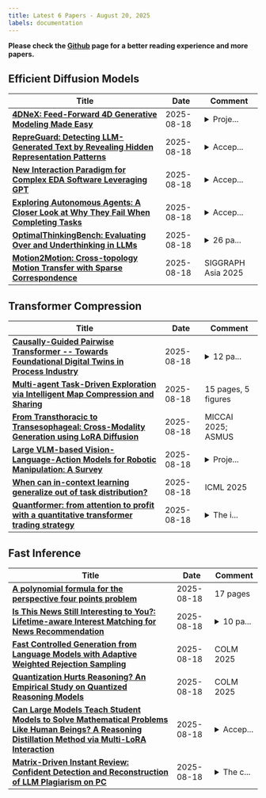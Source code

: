 ```yaml
---
title: Latest 6 Papers - August 20, 2025
labels: documentation
---
```

**Please check the [Github](https://github.com/zezhishao/MTS_Daily_ArXiv) page for a better reading experience and more papers.**

## Efficient Diffusion Models
| **Title** | **Date** | **Comment** |
| --- | --- | --- |
| **[4DNeX: Feed-Forward 4D Generative Modeling Made Easy](http://arxiv.org/abs/2508.13154v1)** | 2025-08-18 | <details><summary>Proje...</summary><p>Project Page: https://4dnex.github.io/</p></details> |
| **[RepreGuard: Detecting LLM-Generated Text by Revealing Hidden Representation Patterns](http://arxiv.org/abs/2508.13152v1)** | 2025-08-18 | <details><summary>Accep...</summary><p>Accepted to TACL 2025. This version is a pre-MIT Press publication version</p></details> |
| **[New Interaction Paradigm for Complex EDA Software Leveraging GPT](http://arxiv.org/abs/2307.14740v2)** | 2025-08-18 | <details><summary>Accep...</summary><p>Accepted to ICML 2025 Workshop on New In Machine Learning (NewInML), 9 pages, 8 figures</p></details> |
| **[Exploring Autonomous Agents: A Closer Look at Why They Fail When Completing Tasks](http://arxiv.org/abs/2508.13143v1)** | 2025-08-18 | <details><summary>Accep...</summary><p>Accepted by ASE 2025 NIER</p></details> |
| **[OptimalThinkingBench: Evaluating Over and Underthinking in LLMs](http://arxiv.org/abs/2508.13141v1)** | 2025-08-18 | <details><summary>26 pa...</summary><p>26 pages, 6 tables, 10 figures</p></details> |
| **[Motion2Motion: Cross-topology Motion Transfer with Sparse Correspondence](http://arxiv.org/abs/2508.13139v1)** | 2025-08-18 | SIGGRAPH Asia 2025 |

## Transformer Compression
| **Title** | **Date** | **Comment** |
| --- | --- | --- |
| **[Causally-Guided Pairwise Transformer -- Towards Foundational Digital Twins in Process Industry](http://arxiv.org/abs/2508.13111v1)** | 2025-08-18 | <details><summary>12 pa...</summary><p>12 pages, 2 figures, 4 tables</p></details> |
| **[Multi-agent Task-Driven Exploration via Intelligent Map Compression and Sharing](http://arxiv.org/abs/2403.14780v2)** | 2025-08-18 | 15 pages, 5 figures |
| **[From Transthoracic to Transesophageal: Cross-Modality Generation using LoRA Diffusion](http://arxiv.org/abs/2508.13077v1)** | 2025-08-18 | MICCAI 2025; ASMUS |
| **[Large VLM-based Vision-Language-Action Models for Robotic Manipulation: A Survey](http://arxiv.org/abs/2508.13073v1)** | 2025-08-18 | <details><summary>Proje...</summary><p>Project Page: https://github.com/JiuTian-VL/Large-VLM-based-VLA-for-Robotic-Manipulation</p></details> |
| **[When can in-context learning generalize out of task distribution?](http://arxiv.org/abs/2506.05574v2)** | 2025-08-18 | ICML 2025 |
| **[Quantformer: from attention to profit with a quantitative transformer trading strategy](http://arxiv.org/abs/2404.00424v3)** | 2025-08-18 | <details><summary>The i...</summary><p>The implementation details and code is available on https://github.com/zhangmordred/QuantFormer</p></details> |

## Fast Inference
| **Title** | **Date** | **Comment** |
| --- | --- | --- |
| **[A polynomial formula for the perspective four points problem](http://arxiv.org/abs/2501.13058v2)** | 2025-08-18 | 17 pages |
| **[Is This News Still Interesting to You?: Lifetime-aware Interest Matching for News Recommendation](http://arxiv.org/abs/2508.13064v1)** | 2025-08-18 | <details><summary>10 pa...</summary><p>10 pages, 7 figures, 4 tables, accepted at ACM International Conference on Information and Knowledge Management (CIKM)</p></details> |
| **[Fast Controlled Generation from Language Models with Adaptive Weighted Rejection Sampling](http://arxiv.org/abs/2504.05410v2)** | 2025-08-18 | COLM 2025 |
| **[Quantization Hurts Reasoning? An Empirical Study on Quantized Reasoning Models](http://arxiv.org/abs/2504.04823v2)** | 2025-08-18 | COLM 2025 |
| **[Can Large Models Teach Student Models to Solve Mathematical Problems Like Human Beings? A Reasoning Distillation Method via Multi-LoRA Interaction](http://arxiv.org/abs/2508.13037v1)** | 2025-08-18 | <details><summary>Accep...</summary><p>Accepted by IJCAI2025</p></details> |
| **[Matrix-Driven Instant Review: Confident Detection and Reconstruction of LLM Plagiarism on PC](http://arxiv.org/abs/2508.06309v2)** | 2025-08-18 | <details><summary>The c...</summary><p>The code is available at the same directory as the TeX source. Run `main_mdir.py` for details</p></details> |

